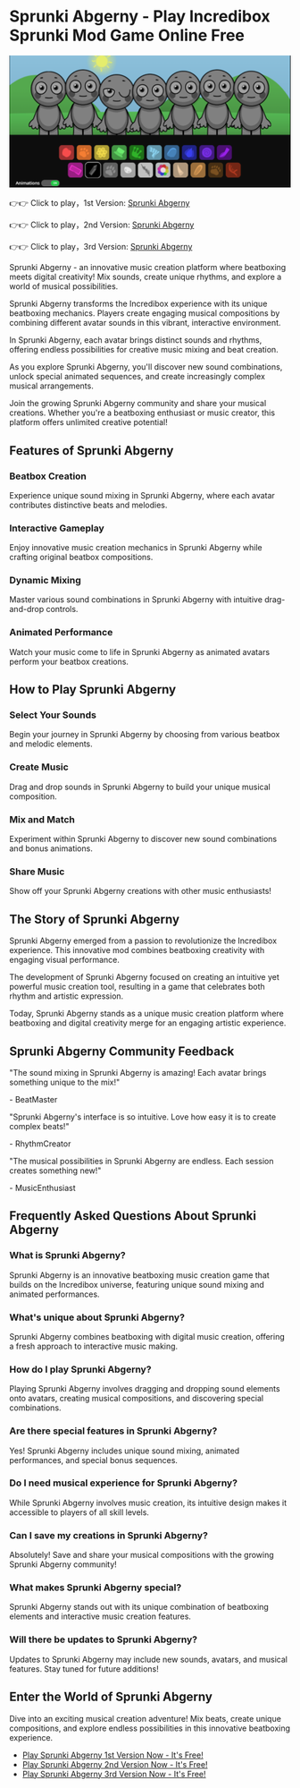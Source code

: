 # Sprunki Abgerny - Play Incredibox Sprunki Mod Game Online Free

![Sprunki Abgerny](https://raw.githubusercontent.com/sprunkiscrunkly/sprunki-abgerny/refs/heads/main/sprunki-abgerny.png "Sprunki Abgerny")

👉👉 Click to play，1st Version: [Sprunki Abgerny](https://sprunksters.com/sprunki-abgerny/ "Sprunki Abgerny")

👉👉 Click to play，2nd Version: [Sprunki Abgerny](https://sprunkiscrunkly.com/sprunki-abgerny/ "Sprunki Abgerny")

👉👉 Click to play，3rd Version: [Sprunki Abgerny](https://sprunkipyramixed.com/sprunki-abgerny/ "Sprunki Abgerny")

Sprunki Abgerny - an innovative music creation platform where beatboxing meets digital creativity! Mix sounds, create unique rhythms, and explore a world of musical possibilities.

Sprunki Abgerny transforms the Incredibox experience with its unique beatboxing mechanics. Players create engaging musical compositions by combining different avatar sounds in this vibrant, interactive environment.

In Sprunki Abgerny, each avatar brings distinct sounds and rhythms, offering endless possibilities for creative music mixing and beat creation.

As you explore Sprunki Abgerny, you'll discover new sound combinations, unlock special animated sequences, and create increasingly complex musical arrangements.

Join the growing Sprunki Abgerny community and share your musical creations. Whether you're a beatboxing enthusiast or music creator, this platform offers unlimited creative potential!

## Features of Sprunki Abgerny

### Beatbox Creation

Experience unique sound mixing in Sprunki Abgerny, where each avatar contributes distinctive beats and melodies.

### Interactive Gameplay

Enjoy innovative music creation mechanics in Sprunki Abgerny while crafting original beatbox compositions.

### Dynamic Mixing

Master various sound combinations in Sprunki Abgerny with intuitive drag-and-drop controls.

### Animated Performance

Watch your music come to life in Sprunki Abgerny as animated avatars perform your beatbox creations.

## How to Play Sprunki Abgerny

### Select Your Sounds

Begin your journey in Sprunki Abgerny by choosing from various beatbox and melodic elements.

### Create Music

Drag and drop sounds in Sprunki Abgerny to build your unique musical composition.

### Mix and Match

Experiment within Sprunki Abgerny to discover new sound combinations and bonus animations.

### Share Music

Show off your Sprunki Abgerny creations with other music enthusiasts!

## The Story of Sprunki Abgerny

Sprunki Abgerny emerged from a passion to revolutionize the Incredibox experience. This innovative mod combines beatboxing creativity with engaging visual performance.

The development of Sprunki Abgerny focused on creating an intuitive yet powerful music creation tool, resulting in a game that celebrates both rhythm and artistic expression.

Today, Sprunki Abgerny stands as a unique music creation platform where beatboxing and digital creativity merge for an engaging artistic experience.

## Sprunki Abgerny Community Feedback

"The sound mixing in Sprunki Abgerny is amazing! Each avatar brings something unique to the mix!"

\- BeatMaster

"Sprunki Abgerny's interface is so intuitive. Love how easy it is to create complex beats!"

\- RhythmCreator

"The musical possibilities in Sprunki Abgerny are endless. Each session creates something new!"

\- MusicEnthusiast

## Frequently Asked Questions About Sprunki Abgerny

### What is Sprunki Abgerny?

Sprunki Abgerny is an innovative beatboxing music creation game that builds on the Incredibox universe, featuring unique sound mixing and animated performances.

### What's unique about Sprunki Abgerny?

Sprunki Abgerny combines beatboxing with digital music creation, offering a fresh approach to interactive music making.

### How do I play Sprunki Abgerny?

Playing Sprunki Abgerny involves dragging and dropping sound elements onto avatars, creating musical compositions, and discovering special combinations.

### Are there special features in Sprunki Abgerny?

Yes! Sprunki Abgerny includes unique sound mixing, animated performances, and special bonus sequences.

### Do I need musical experience for Sprunki Abgerny?

While Sprunki Abgerny involves music creation, its intuitive design makes it accessible to players of all skill levels.

### Can I save my creations in Sprunki Abgerny?

Absolutely! Save and share your musical compositions with the growing Sprunki Abgerny community!

### What makes Sprunki Abgerny special?

Sprunki Abgerny stands out with its unique combination of beatboxing elements and interactive music creation features.

### Will there be updates to Sprunki Abgerny?

Updates to Sprunki Abgerny may include new sounds, avatars, and musical features. Stay tuned for future additions!

## Enter the World of Sprunki Abgerny

Dive into an exciting musical creation adventure! Mix beats, create unique compositions, and explore endless possibilities in this innovative beatboxing experience.

- [Play Sprunki Abgerny 1st Version Now - It's Free!](https://sprunksters.com/sprunki-abgerny/)
- [Play Sprunki Abgerny 2nd Version Now - It's Free!](https://sprunkiscrunkly.com/sprunki-abgerny/)
- [Play Sprunki Abgerny 3rd Version Now - It's Free!](https://sprunkipyramixed.com/sprunki-abgerny/)

